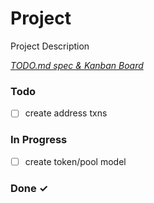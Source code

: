 # Project

Project Description

<em>[TODO.md spec & Kanban Board](https://bit.ly/3fCwKfM)</em>

### Todo

- [ ] create address txns  

### In Progress

- [ ] create token/pool model  

### Done ✓


